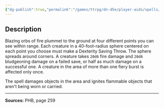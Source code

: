 ```yaml
---
{"dg-publish":true,"permalink":"/games/ttrpg/dn-d5e/player-aids/spells/level-9/meteor-swarm/","tags":["ttrpg/dnd/5e","verbal","somatic","spell"],"noteIcon":""}
---
```



## Description
Blazing orbs of fire plummet to the ground at four different points you can see within range.
Each creature in a 40-foot-radius sphere centered on each point you choose must make a Dexterity Saving Throw.
The sphere spreads around corners.
A creature takes `20d6` fire damage and `20d6` bludgeoning damage on a failed save, or half as much damage on a successful one.
A creature in the area of more than one fiery burst is affected only once.

The spell damages objects in the area and ignites flammable objects that aren't being worn or carried.

---

**Sources:** PHB, page 259
